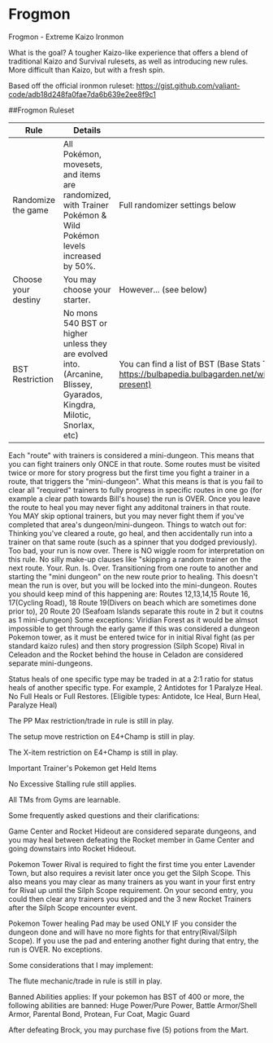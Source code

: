 # Frogmon
Frogmon - Extreme Kaizo Ironmon

What is the goal? A tougher Kaizo-like experience that offers a blend of traditional Kaizo and Survival rulesets, as well as introducing new rules. More difficult than Kaizo, but with a fresh spin.

Based off the official ironmon ruleset: https://gist.github.com/valiant-code/adb18d248fa0fae7da6b639e2ee8f9c1

##Frogmon Ruleset

| Rule             | Details                                                 | Notes |
|-------------------------------|-----------------------------------------------------------------------------------------------------------------------------------------------------------------------------------------------------------------------------------------------------------------------------------------------------------------------------------------------------------------------------------------------|-----------------------------------------------------------------------------------------------------|
| Randomize the game | All Pokémon, movesets, and items are randomized, with Trainer Pokémon & Wild Pokémon levels increased by 50%.  | Full randomizer settings below |
| Choose your destiny | You may choose your starter. | However... (see below) |     
| BST Restriction | No mons 540 BST or higher unless they are evolved into. (Arcanine, Blissey, Gyarados, Kingdra, Milotic, Snorlax, etc) | You can find a list of BST (Base Stats Total) here: https://bulbapedia.bulbagarden.net/wiki/List_of_Pok%C3%A9mon_by_base_stats_(Generation_VIII-present)

Each "route" with trainers is considered a mini-dungeon. This means that you can fight trainers only ONCE in that route. Some routes must be visited twice or more for story progress but the first time you fight a trainer in a route, that triggers the "mini-dungeon". What this means is that is you fail to clear all "required" trainers to fully progress in specific routes in one go (for example a clear path towards Bill's house) the run is OVER. Once you leave the route to heal you may never fight any additonal trainers in that route. You MAY skip optional trainers, but you may never fight them if you've completed that area's dungeon/mini-dungeon.
  Things to watch out for:
    Thinking you've cleared a route, go heal, and then accidentally run into a trainer on that same route (such as a spinner that you dodged previously). Too bad, your run is now over. There is NO wiggle room for interpretation on this rule. No silly make-up clauses like "skipping a random trainer on the next route. Your. Run. Is. Over.
    Transitioning from one route to another and starting the "mini dungeon" on the new route prior to healing. This doesn't mean the run is over, but you will be locked into the mini-dungeon. Routes you should keep mind of this happening are:
      Routes 12,13,14,15
      Route 16, 17(Cycling Road), 18
      Route 19(Divers on beach which are sometimes done prior to), 20
      Route 20 (Seafoam Islands separate this route in 2 but it coutns as 1 mini-dungeon)
Some exceptions:
Viridian Forest as it would be almsot impossible to get through the early game if this was considered a dungeon
Pokemon tower, as it must be entered twice for in initial Rival fight (as per standard kaizo rules) and then story progression (Silph Scope)
Rival in Celeadon and the Rocket behind the house in Celadon are considered separate mini-dungeons.

Status heals of one specific type may be traded in at a 2:1 ratio for status heals of another specific type. For example, 2 Antidotes for 1 Paralyze Heal. No Full Heals or Full Restores. [Eligible types: Antidote, Ice Heal, Burn Heal, Paralyze Heal)

The PP Max restriction/trade in rule is still in play.

The setup move restriction on E4+Champ is still in play.

The X-item restriction on E4+Champ is still in play.

Important Trainer's Pokemon get Held Items

No Excessive Stalling rule still applies.

All TMs from Gyms are learnable.

Some frequently asked questions and their clarifications:

Game Center and Rocket Hideout are considered separate dungeons, and you may heal between defeating the Rocket member in Game Center and going downstairs into Rocket Hideout.

Pokemon Tower Rival is required to fight the first time you enter Lavender Town, but also requires a revisit later once you get the Silph Scope. This also means you may clear as many trainers as you want in your first entry for Rival up until the Silph Scope requirement. On your second entry, you could then clear any trainers you skipped and the 3 new Rocket Trainers after the Silph Scope encounter event.

Pokemon Tower healing Pad may be used ONLY IF you consider the dungeon done and will have no more fights for that entry(Rival/Silph Scope). If you use the pad and entering another fight during that entry, the run is OVER. No exceptions.

Some considerations that I may implement:

The flute mechanic/trade in rule is still in play.

Banned Abilities applies: If your pokemon has BST of 400 or more, the following abilities are banned: Huge Power/Pure Power, Battle Armor/Shell Armor, Parental Bond, Protean, Fur Coat, Magic Guard

After defeating Brock, you may purchase five (5) potions from the Mart.
